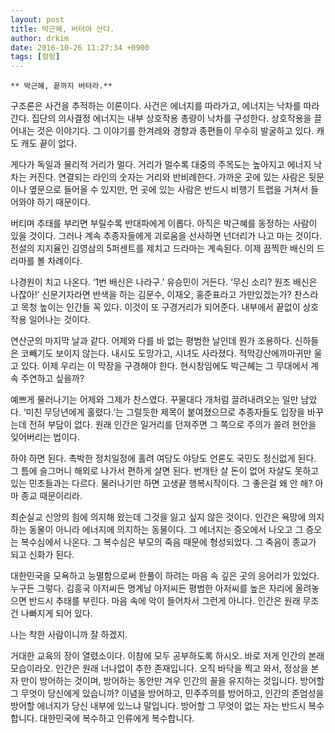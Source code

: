 ```yaml
---
layout: post
title: 박근혜, 버텨야 산다.
author: drkim
date: 2016-10-26 11:27:34 +0900
tags: [컬럼]
---
```

 


    ** 박근혜, 끝까지 버텨라.** 

  


구조론은 사건을 추적하는 이론이다. 사건은 에너지를 따라가고, 에너지는 낙차를 따라간다. 집단의 의사결정 에너지는 내부 상호작용 총량이 낙차를 구성한다. 상호작용을 끌어내는 것은 이야기다. 그 이야기를 한겨레와 경향과 종편들이 무수히 발굴하고 있다. 캐도 캐도 끝이 없다. 

  


게다가 독일과 물리적 거리가 멀다. 거리가 멀수록 대중의 주목도는 높아지고 에너지 낙차는 커진다. 연결되는 라인의 숫자는 거리와 반비례한다. 가까운 곳에 있는 사람은 뒷문이나 옆문으로 들어올 수 있지만, 먼 곳에 있는 사람은 반드시 비행기 트랩을 거쳐서 들어와야 하기 때문이다. 

  


버티며 추태를 부리면 부릴수록 반대파에게 이롭다. 아직은 박근혜를 동정하는 사람이 있을 것이다. 그러나 계속 추종자들에게 괴로움을 선사하면 넌더리가 나고 마는 것이다. 전설의 지지율인 김영삼의 5퍼센트를 제치고 드라마는 계속된다. 이제 끔찍한 배신의 드라마를 볼 차례이다. 

  


나경원이 치고 나온다. ‘1번 배신은 나라구.’ 유승민이 거든다. ‘무신 소리? 원조 배신은 나잖아!’ 신문기자라면 반색을 하는 김문수, 이재오, 홍준표라고 가만있겠는가? 찬스라고 목청 높이는 인간들 꼭 있다. 이것이 또 구경거리가 되어준다. 내부에서 끝없이 상호작용 일어나는 것이다. 

  


연산군의 마지막 날과 같다. 어제와 다를 바 없는 평범한 날인데 뭔가 조용하다. 신하들은 코빼기도 보이지 않는다. 내시도 도망가고, 시녀도 사라졌다. 적막강산에까마귀만 울고 있다. 이제 우리는 이 막장을 구경해야 한다. 현시창임에도 박근혜는 그 무대에서 계속 주연하고 싶을까? 

  


예쁘게 물러나기는 어제와 그제가 찬스였다. 꾸물대다 개처럼 끌려내려오는 일만 남았다. ‘미친 무당년에게 홀렸다.’는 그럴듯한 제목이 붙여졌으므로 추종자들도 입장을 바꾸는데 전혀 부담이 없다. 원래 인간은 일거리를 던져주면 그 쪽으로 주의가 쏠려 현안을 잊어버리는 법이다. 

  


하야 하면 된다. 촉박한 정치일정에 홀려 여당도 야당도 언론도 국민도 정신없게 된다. 그 틈에 슬그머니 해외로 나가서 편하게 살면 된다. 번개탄 살 돈이 없어 자살도 못하고 있는 민초들과는 다르다. 물러나기만 하면 고생끝 행복시작이다. 그 좋은걸 왜 안 해? 아마 종교 때문이리라. 

  


최순실교 신앙의 힘에 의지해 왔는데 그것을 잃고 싶지 않은 것이다. 인간은 욕망에 의지하는 동물이 아니라 에너지에 의지하는 동물이다. 그 에너지는 증오에서 나오고 그 증오는 복수심에서 나온다. 그 복수심은 부모의 죽음 때문에 형성되었다. 그 죽음이 종교가 되고 신화가 된다. 

  


대한민국을 모욕하고 능멸함으로써 한풀이 하려는 마음 속 깊은 곳의 응어리가 있었다. 누구든 그렇다. 김흥국 아저씨든 명계남 아저씨든 평범한 아저씨를 높은 자리에 올려놓으면 반드시 추태를 부린다. 마음 속에 악이 들어차서 그런게 아니다. 인간은 원래 무조건 나빠지게 되어 있다. 

  


나는 착한 사람이니까 잘 하겠지.  

  


거대한 교육의 장이 열렸소이다. 이참에 모두 공부하도록 하시오. 바로 저게 인간의 본래 모습이라오. 인간은 원래 너나없이 추한 존재입니다. 오직 바닥을 찍고 와서, 정상을 본 자 만이 방어하는 것이며, 방어하는 동안만 겨우 인간의 꼴을 유지하는 것입니다. 방어할 그 무엇이 당신에게 있습니까? 이념을 방어하고, 민주주의를 방어하고, 인간의 존엄성을 방어할 에너지가 당신 내부에 있느냐 말입니다. 방어할 그 무엇이 없는 자는 반드시 복수합니다. 대한민국에 복수하고 인류에게 복수합니다.